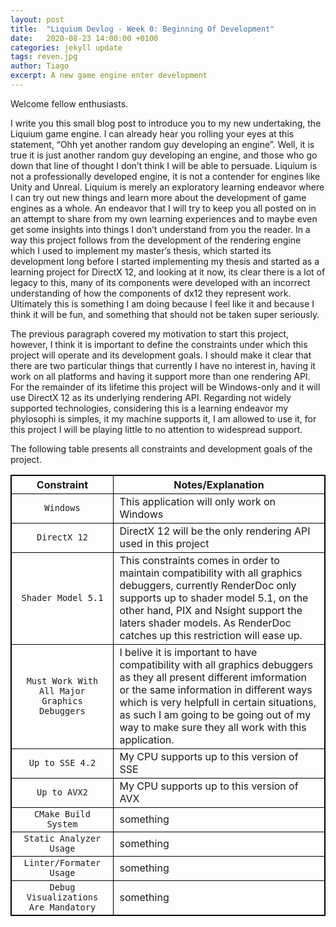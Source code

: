 ```yaml
---
layout: post
title:  "Liquium Devlog - Week 0: Beginning Of Development"
date:   2020-08-23 14:00:00 +0100
categories: jekyll update
tags: reven.jpg
author: Tiago
excerpt: A new game engine enter development
---
```


Welcome fellow enthusiasts.

I write you this small blog post to introduce you to my new undertaking, the Liquium game engine. I can already hear you rolling your eyes at this statement, “Ohh yet another random guy developing an engine”. Well, it is true it is just another random guy developing an engine, and those who go down that line of thought I don’t think I will be able to persuade. Liquium is not a professionally developed engine, it is not a contender for engines like Unity and Unreal. Liquium is merely an exploratory learning endeavor where I can try out new things and learn more about the development of game engines as a whole. An endeavor that I will try to keep you all posted on in an attempt to share from my own learning experiences and to maybe even get some insights into things I don’t understand from you the reader. In a way this project follows from the development of the rendering engine which I used to implement my master’s thesis, which started its development long before I started implementing my thesis and started as a learning project for DirectX 12, and looking at it now, its clear there is a lot of legacy to this, many of its components were developed with an incorrect understanding of how the components of dx12 they represent work. Ultimately this is something I am doing because I feel like it and because I think it will be fun, and something that should not be taken super seriously.

The previous paragraph covered my motivation to start this project, however, I think it is important to define the constraints under which this project will operate and its development goals. I should make it clear that there are two particular things that currently I have no interest in, having it work on all platforms and having it support more than one rendering API. For the remainder of its lifetime this project will be Windows-only and it will use DirectX 12 as its underlying rendering API. Regarding not widely supported technologies, considering this is a learning endeavor my phylosophi is simples, it my machine supports it, I am allowed to use it, for this project I will be playing little to no attention to widespread support. 

The following table presents all constraints and development goals of the project.

<style>
table{
    border-collapse: collapse;
    border-spacing: 0;
    border:1px solid #000000;
	margin-left:auto; 
    margin-right:auto;
	border-spacing: 5px;
	
}

th{
    border:1px solid #000000;
	text-align:center;
}

td{
    border:1px solid #000000;
	padding-left:1vw;
	padding-right:1vw;
}
</style>



|Constraint| Notes/Explanation|
|:---------------------:|-----------|
|`Windows`|This application will only work on Windows|
|`DirectX 12`|DirectX 12 will be the only rendering API used in this project|
|`Shader Model 5.1`|This constraints comes in order to maintain compatibility with all graphics debuggers, currently RenderDoc only supports up to shader model 5.1, on the other hand, PIX and Nsight support the laters shader models. As RenderDoc catches up this restriction will ease up.|
|`Must Work With All Major Graphics Debuggers`|I belive it is important to have compatibility with all graphics debuggers as they all present different imformation or the same information in different ways which is very helpfull in certain situations, as such I am going to be going out of my way to make sure they all work with this application.|
|`Up to SSE 4.2`|My CPU supports up to this version of SSE|
|`Up to AVX2`|My CPU supports up to this version of AVX|
|`CMake Build System`|something|
|`Static Analyzer Usage`|something|
|`Linter/Formater Usage`|something|
|`Debug Visualizations Are Mandatory`|something|

<br>